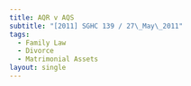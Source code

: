 ```yaml
---
title: AQR v AQS
subtitle: "[2011] SGHC 139 / 27\_May\_2011"
tags:
  - Family Law
  - Divorce
  - Matrimonial Assets
layout: single
---
```


